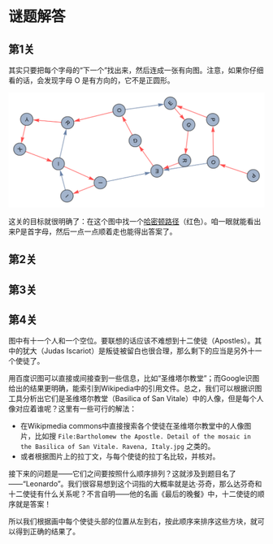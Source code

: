 # 谜题解答

## 第1关

其实只要把每个字母的“下一个”找出来，然后连成一张有向图。注意，如果你仔细看的话，会发现字母 O 是有方向的，它不是正圆形。

![Puzzle1_solution.png](Attachment/Puzzle1_solution.png)

这关的目标就很明确了：在这个图中找一个[哈密顿路径](https://baike.baidu.com/item/%E5%93%88%E5%AF%86%E9%A1%BF%E5%9B%9E%E8%B7%AF/5575399)（红色）。咱一眼就能看出来P是首字母，然后一点一点顺着走也能得出答案了。

## 第2关

## 第3关

## 第4关

图中有十一个人和一个空位。要联想的话应该不难想到十二使徒（Apostles）。其中的犹大（Judas Iscariot）是叛徒被留白也很合理，那么剩下的应当是另外十一个使徒了。

用百度识图可以直接或间接查到一些信息，比如“圣维塔尔教堂”；而Google识图给出的结果更明确，能索引到Wikipedia中的引用文件。总之，我们可以根据识图工具分析出它们是圣维塔尔教堂（Basilica of San Vitale）中的人像，但是每个人像对应着谁呢？这里有一些可行的解法：

- 在Wikipmedia commons中直接搜索各个使徒在圣维塔尔教堂中的人像图片，比如搜 `File:Bartholomew the Apostle. Detail of the mosaic in the Basilica of San Vitale. Ravena, Italy.jpg` 之类的。
- 或者根据图片上的拉丁文，与每个使徒的拉丁名比较，并核对。

接下来的问题是——它们之间要按照什么顺序排列？这就涉及到题目名了——“Leonardo”。我们很容易想到这个词指的大概率就是达·芬奇，那么达芬奇和十二使徒有什么关系呢？不言自明——他的名画《最后的晚餐》中，十二使徒的顺序就是答案！

所以我们根据画中每个使徒头部的位置从左到右，按此顺序来排序这些方块，就可以得到正确的结果了。
